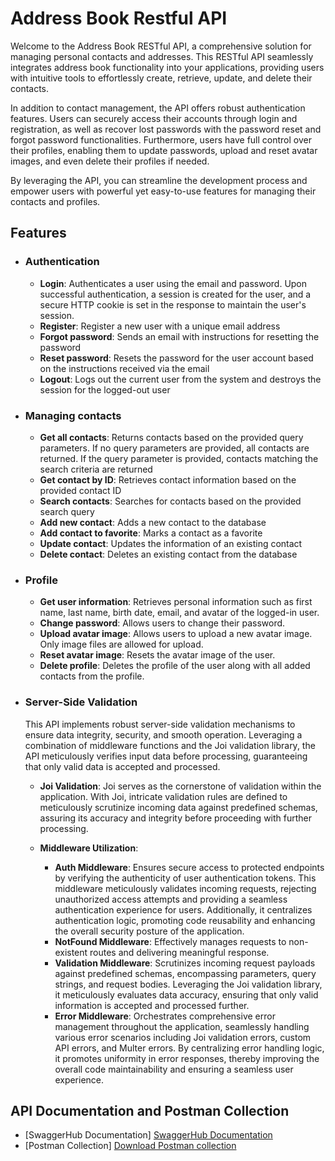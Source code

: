 
# Address Book Restful API

Welcome to the Address Book RESTful API, a comprehensive solution for managing personal contacts and addresses. This RESTful API seamlessly integrates address book functionality into your applications, providing users with intuitive tools to effortlessly create, retrieve, update, and delete their contacts.

In addition to contact management, the API offers robust authentication features. Users can securely access their accounts through login and registration, as well as recover lost passwords with the password reset and forgot password functionalities. Furthermore, users have full control over their profiles, enabling them to update passwords, upload and reset avatar images, and even delete their profiles if needed.

By leveraging the API, you can streamline the development process and empower users with powerful yet easy-to-use features for managing their contacts and profiles. 

## Features

 - ### Authentication
    - **Login**: Authenticates a user using the email and password. Upon successful authentication, a session is created for the user, and a secure HTTP cookie is set in the response to maintain the user's session.
    - **Register**: Register a new user with a unique email address
    - **Forgot password**: Sends an email with instructions for resetting the password
    - **Reset password**: Resets the password for the user account based on the instructions received via the email
    - **Logout**: Logs out the current user from the system and destroys the session for the logged-out user

- ### Managing contacts
    - **Get all contacts**: Returns contacts based on the provided query parameters. If no query parameters are provided, all contacts are returned. If the query parameter is provided, contacts matching the search criteria are returned
    - **Get contact by ID**: Retrieves contact information based on the provided contact ID
    - **Search contacts**: Searches for contacts based on the provided search query
    - **Add new contact**: Adds a new contact to the database
    - **Add contact to favorite**: Marks a contact as a favorite
    - **Update contact**: Updates the information of an existing contact
    - **Delete contact**: Deletes an existing contact from the database

- ### Profile
    - **Get user information**: Retrieves personal information such as first name, last name, birth date, email, and avatar of the logged-in user.
    - **Change password**: Allows users to change their password.
    - **Upload avatar image**: Allows users to upload a new avatar image. Only image files are allowed for upload.
    - **Reset avatar image**: Resets the avatar image of the user.
    - **Delete profile**: Deletes the profile of the user along with all added contacts from the profile.
    
- ### Server-Side Validation
    This API implements robust server-side validation mechanisms to ensure data integrity, security, and smooth operation. Leveraging a combination of middleware functions and the Joi validation library, the API meticulously verifies input data before processing, guaranteeing that only valid data is accepted and processed.

    - **Joi Validation**: Joi serves as the cornerstone of validation within the application. With Joi, intricate validation rules are defined to meticulously scrutinize incoming data against predefined schemas, assuring its accuracy and integrity before proceeding with further processing.

    - **Middleware Utilization**:
        - **Auth Middleware**: Ensures secure access to protected endpoints by verifying the authenticity of user authentication tokens. This middleware meticulously validates incoming requests, rejecting unauthorized access attempts and providing a seamless authentication experience for users. Additionally, it centralizes authentication logic, promoting code reusability and enhancing the overall security posture of the application.
        - **NotFound Middleware**: Effectively manages requests to non-existent routes and delivering meaningful response.
        - **Validation Middleware**: Scrutinizes incoming request payloads against predefined schemas, encompassing parameters, query strings, and request bodies. Leveraging the Joi validation library, it meticulously evaluates data accuracy, ensuring that only valid information is accepted and processed further.
        - **Error Middleware**: Orchestrates comprehensive error management throughout the application, seamlessly handling various error scenarios including Joi validation errors, custom API errors, and Multer errors. By centralizing error handling logic, it promotes uniformity in error responses, thereby improving the overall code maintainability and ensuring a seamless user experience.

## API Documentation and Postman Collection

- [SwaggerHub Documentation] <a href="https://app.swaggerhub.com/apis/MileMijatovic/address-book-restful-api/1.0.1">SwaggerHub Documentation</a>
- [Postman Collection] <a href="https://mm.omega.nextweb.space/address-book/address_book_postman_collection.json">Download Postman collection</a>
